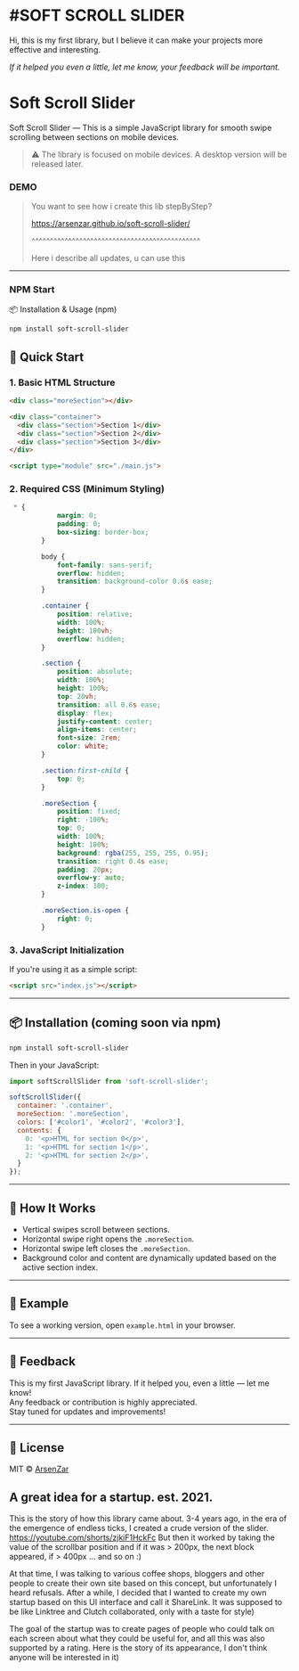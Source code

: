 
<h1>#SOFT SCROLL SLIDER</h1>
<p>Hi, this is my first library, but I believe it can make your projects more effective and interesting.</p>
<p><i>If it helped you even a little, let me know, your feedback will be important.</i></p>

# Soft Scroll Slider

Soft Scroll Slider — This is a simple JavaScript library for smooth swipe scrolling between sections on mobile devices.

> ⚠️ The library is focused on mobile devices. A desktop version will be released later.

### DEMO
> You want to see how i create this lib stepByStep?
> 
> https://arsenzar.github.io/soft-scroll-slider/
> 
> ^^^^^^^^^^^^^^^^^^^^^^^^^^^^^^^^^^^^^^^^^^^^^^
> 
> Here i describe all updates, u can use this

---

### NPM Start
📦 Installation & Usage (npm)
```bash
npm install soft-scroll-slider
```

## 🚀 Quick Start

### 1. Basic HTML Structure

```html
<div class="moreSection"></div>

<div class="container">
  <div class="section">Section 1</div>
  <div class="section">Section 2</div>
  <div class="section">Section 3</div>
</div>

<script type="module" src="./main.js">
```

### 2. Required CSS (Minimum Styling)

```css
 * {
            margin: 0;
            padding: 0;
            box-sizing: border-box;
        }

        body {
            font-family: sans-serif;
            overflow: hidden;
            transition: background-color 0.6s ease;
        }

        .container {
            position: relative;
            width: 100%;
            height: 100vh;
            overflow: hidden;
        }

        .section {
            position: absolute;
            width: 100%;
            height: 100%;
            top: 20vh;
            transition: all 0.6s ease;
            display: flex;
            justify-content: center;
            align-items: center;
            font-size: 2rem;
            color: white;
        }

        .section:first-child {
            top: 0;
        }

        .moreSection {
            position: fixed;
            right: -100%;
            top: 0;
            width: 100%;
            height: 100%;
            background: rgba(255, 255, 255, 0.95);
            transition: right 0.4s ease;
            padding: 20px;
            overflow-y: auto;
            z-index: 100;
        }

        .moreSection.is-open {
            right: 0;
        }
```

### 3. JavaScript Initialization

If you're using it as a simple script:

```html
<script src="index.js"></script>
```

---

## 📦 Installation (coming soon via npm)

```bash
npm install soft-scroll-slider
```

Then in your JavaScript:

```js
import softScrollSlider from 'soft-scroll-slider';

softScrollSlider({
  container: '.container',
  moreSection: '.moreSection',
  colors: ['#color1', '#color2', '#color3'],
  contents: {
    0: '<p>HTML for section 0</p>',
    1: '<p>HTML for section 1</p>',
    2: '<p>HTML for section 2</p>',
  }
});
```

---

## 🧠 How It Works

- Vertical swipes scroll between sections.
- Horizontal swipe right opens the `.moreSection`.
- Horizontal swipe left closes the `.moreSection`.
- Background color and content are dynamically updated based on the active section index.

---

## 🧪 Example

To see a working version, open `example.html` in your browser.

---

## 🙌 Feedback

This is my first JavaScript library. If it helped you, even a little — let me know!  
Any feedback or contribution is highly appreciated.  
Stay tuned for updates and improvements!

---

## 🔗 License

MIT © [ArsenZar](https://github.com/ArsenZar)


## A great idea for a startup. est. 2021.

This is the story of how this library came about. 3-4 years ago, in the era of the emergence of endless ticks, I created a crude version of the slider. https://youtube.com/shorts/zjkiF1HckFc
But then it worked by taking the value of the scrollbar position and if it was > 200px, the next block appeared, if > 400px ... and so on :)

At that time, I was talking to various coffee shops, bloggers and other people to create their own site based on this concept, but unfortunately I heard refusals. After a while, I decided that I wanted to create my own startup based on this UI interface and call it ShareLink. It was supposed to be like Linktree and Clutch collaborated, only with a taste for style)

The goal of the startup was to create pages of people who could talk on each screen about what they could be useful for, and all this was also supported by a rating. Here is the story of its appearance, I don't think anyone will be interested in it)
